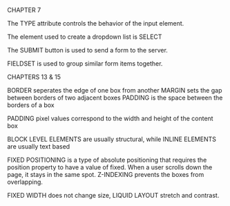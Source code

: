 CHAPTER 7

The TYPE attribute controls the behavior of the input element.

The element used to create a dropdown list is SELECT

The SUBMIT button is used to send a form to the server.

FIELDSET is used to group similar form items together.

CHAPTERS 13 & 15

BORDER seperates the edge of one box from another
MARGIN sets the gap between borders of two adjacent boxes
PADDING is the space between the borders of a box

PADDING  pixel values correspond to the width and height of the content box

BLOCK LEVEL ELEMENTS are usually structural, while INLINE ELEMENTS are usually text based

FIXED POSITIONING is a type of absolute positioning that requires the position property to have a value of fixed. When a user scrolls down the page, it stays in the same spot. Z-INDEXING prevents the boxes from overlapping.

FIXED WIDTH does not change size, LIQUID LAYOUT stretch and contrast.
